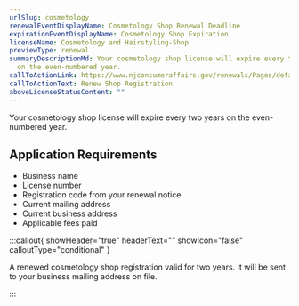```yaml
---
urlSlug: cosmetology
renewalEventDisplayName: Cosmetology Shop Renewal Deadline
expirationEventDisplayName: Cosmetology Shop Expiration
licenseName: Cosmetology and Hairstyling-Shop
previewType: renewal
summaryDescriptionMd: Your cosmetology shop license will expire every two years
  on the even-numbered year.
callToActionLink: https://www.njconsumeraffairs.gov/renewals/Pages/default.aspx
callToActionText: Renew Shop Registration
aboveLicenseStatusContent: ""
---
```


Your cosmetology shop license will expire every two years on the even-numbered year.

## Application Requirements

- Business name
- License number
- Registration code from your renewal notice
- Current mailing address
- Current business address
- Applicable fees paid

:::callout{ showHeader="true" headerText="" showIcon="false" calloutType="conditional" }

A renewed cosmetology shop registration valid for two years. It will be sent to your business mailing address on file.

:::
